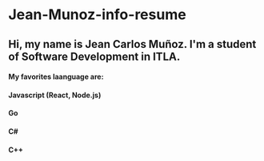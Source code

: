 # Jean-Munoz-info-resume

## Hi, my name is Jean Carlos Muñoz. I'm a student of Software Development in ITLA.
#### My favorites laanguage are:
#### Javascript (React, Node.js)
#### Go
#### C#
#### C++
